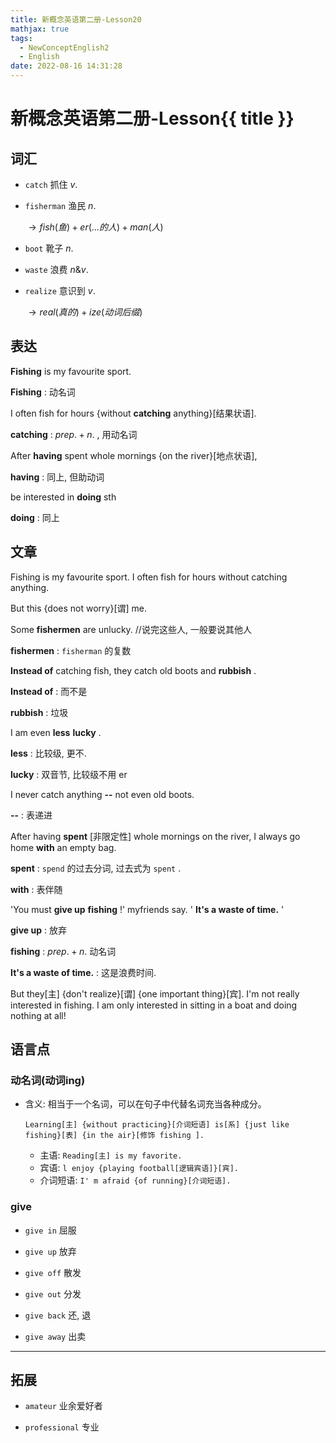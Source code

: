 ```yaml
---
title: 新概念英语第二册-Lesson20
mathjax: true
tags:
  - NewConceptEnglish2
  - English
date: 2022-08-16 14:31:28
---
```

# 新概念英语第二册-Lesson{{ title }}

## 词汇

- `catch` 抓住 $v.$ 

- `fisherman` 渔民 $n.$ 

   $\to fish(鱼) +  er(...的人) + man(人)$ 

- `boot` 靴子 $n.$ 

- `waste` 浪费 $n \& v.$ 

- `realize` 意识到 $v.$ 

   $\to real(真的) + ize(动词后缀)$ 

## 表达

 **Fishing** is my favourite sport.

 **Fishing** : 动名词

I often fish for hours {without **catching** anything}[结果状语].

 **catching** :  $prep. + n.$ , 用动名词

After **having** spent whole mornings {on the river}[地点状语], 

 **having** : 同上, 但助动词

be interested in **doing** sth

 **doing** : 同上

## 文章

Fishing is my favourite sport. I often fish for hours without catching anything.

But this {does not worry}[谓] me. 

Some **fishermen** are unlucky. //说完这些人, 一般要说其他人

 **fishermen** :  `fisherman` 的复数

 **Instead of** catching fish, they catch old boots and **rubbish** . 

 **Instead of** : 而不是

 **rubbish** : 垃圾

I am even **less** **lucky** . 

 **less** : 比较级, 更不. 

 **lucky** : 双音节, 比较级不用 er 

I never catch anything **--** not even old boots. 

 **--** : 表递进

After having **spent** [非限定性] whole mornings on the river, I always go home **with** an empty bag.

 **spent** :  `spend` 的过去分词, 过去式为 `spent` . 

 **with** : 表伴随

'You must **give up** **fishing** !' myfriends say. ' **It's a waste of time.** ' 

 **give up** : 放弃

 **fishing** :  $prep. + n.$  动名词

 **It's a waste of time.** : 这是浪费时间. 

But they[主] {don't realize}[谓] {one important thing}[宾]. I'm not really interested in fishing. I am only interested in sitting in a boat and doing nothing at all!

## 语言点

### 动名词(动词ing)

- 含义: 相当于一个名词，可以在句子中代替名词充当各种成分。
  
   `Learning[主] {without practicing}[介词短语] is[系] {just like fishing}[表] {in the air}[修饰 fishing ].` 
  
  - 主语:  `Reading[主] is my favorite.` 
  - 宾语:  `l enjoy {playing football[逻辑宾语]}[宾].` 
  - 介词短语:  `I' m afraid {of running}[介词短语].` 

### give

-  `give in` 屈服

-  `give up` 放弃

-  `give off` 散发

-  `give out` 分发

-  `give back` 还, 退

-  `give away` 出卖

---

## 拓展

-  `amateur` 业余爱好者

-  `professional` 专业
